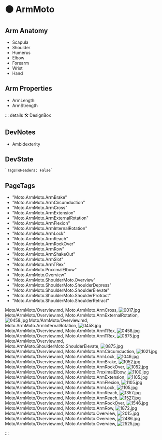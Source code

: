 
# 🟠 <moto>ArmMoto</moto>

## Arm Anatomy

- Scapula
- Shoulder
- Humerus
- Elbow
- Forearm
- Wrist
- Hand

## Arm Properties

- ArmLength
- ArmStrength

::: details 🛠 <dev>DesignBox</dev>

## DevNotes

- Ambidexterity

## DevState

```py
`TagsToHeaders: False`
```

<h2>PageTags</h2>

- "Moto.ArmMoto.ArmBrake"
- "Moto.ArmMoto.ArmCircumduction"
- "Moto.ArmMoto.ArmCross"
- "Moto.ArmMoto.ArmExtension"
- "Moto.ArmMoto.ArmExternalRotation"
- "Moto.ArmMoto.ArmFlexion"
- "Moto.ArmMoto.ArmInternalRotation"
- "Moto.ArmMoto.ArmLock"
- "Moto.ArmMoto.ArmReach"
- "Moto.ArmMoto.ArmRockOver"
- "Moto.ArmMoto.ArmRow"
- "Moto.ArmMoto.ArmShakeOut"
- "Moto.ArmMoto.ArmSlot"
- "Moto.ArmMoto.ArmTRex"
- "Moto.ArmMoto.ProximalElbow"
- "Moto.ArmMoto.Overview"
- "Moto.ArmMoto.ShoulderMoto.Overview"
- "Moto.ArmMoto.ShoulderMoto.ShoulderDepress"
- "Moto.ArmMoto.ShoulderMoto.ShoulderElevate"
- "Moto.ArmMoto.ShoulderMoto.ShoulderProtract"
- "Moto.ArmMoto.ShoulderMoto.ShoulderRetract"

Moto/ArmMoto/Overview.md, <dev>Moto.ArmMoto.ArmCross</dev>, ![0017.jpg](/PaperPhoto/0017.jpg)
Moto/ArmMoto/Overview.md, <dev>Moto.ArmMoto.ArmExternalRotation</dev>, ![0458.jpg](/PaperPhoto/0458.jpg)
Moto/ArmMoto/Overview.md, <dev>Moto.ArmMoto.ArmInternalRotation</dev>, ![0458.jpg](/PaperPhoto/0458.jpg)
Moto/ArmMoto/Overview.md, <dev>Moto.ArmMoto.ArmTRex</dev>, ![0458.jpg](/PaperPhoto/0458.jpg)
Moto/ArmMoto/Overview.md, <dev>Moto.ArmMoto.ArmTRex</dev>, ![0875.jpg](/PaperPhoto/0875.jpg)
Moto/ArmMoto/Overview.md, <dev>Moto.ArmMoto.ShoulderMoto.ShoulderElevate</dev>, ![0875.jpg](/PaperPhoto/0875.jpg)
Moto/ArmMoto/Overview.md, <dev>Moto.ArmMoto.ArmCircumduction</dev>, ![1021.jpg](/PaperPhoto/1021.jpg)
Moto/ArmMoto/Overview.md, <dev>Moto.ArmMoto.ArmLock</dev>, ![1049.jpg](/PaperPhoto/1049.jpg)
Moto/ArmMoto/Overview.md, <dev>Moto.ArmMoto.ArmBrake</dev>, ![1052.jpg](/PaperPhoto/1052.jpg)
Moto/ArmMoto/Overview.md, <dev>Moto.ArmMoto.ArmRockOver</dev>, ![1052.jpg](/PaperPhoto/1052.jpg)
Moto/ArmMoto/Overview.md, <dev>Moto.ArmMoto.ProximalElbow</dev>, ![1100.jpg](/PaperPhoto/1100.jpg)
Moto/ArmMoto/Overview.md, <dev>Moto.ArmMoto.ArmExtension</dev>, ![1105.jpg](/PaperPhoto/1105.jpg)
Moto/ArmMoto/Overview.md, <dev>Moto.ArmMoto.ArmFlexion</dev>, ![1105.jpg](/PaperPhoto/1105.jpg)
Moto/ArmMoto/Overview.md, <dev>Moto.ArmMoto.ArmLock</dev>, ![1105.jpg](/PaperPhoto/1105.jpg)
Moto/ArmMoto/Overview.md, <dev>Moto.ArmMoto.ArmReach</dev>, ![1357.jpg](/PaperPhoto/1357.jpg)
Moto/ArmMoto/Overview.md, <dev>Moto.ArmMoto.ArmReach</dev>, ![1527.jpg](/PaperPhoto/1527.jpg)
Moto/ArmMoto/Overview.md, <dev>Moto.ArmMoto.ArmRockOver</dev>, ![1546.jpg](/PaperPhoto/1546.jpg)
Moto/ArmMoto/Overview.md, <dev>Moto.ArmMoto.ArmRow</dev>, ![1872.jpg](/PaperPhoto/1872.jpg)
Moto/ArmMoto/Overview.md, <dev>Moto.ArmMoto.Overview</dev>, ![2015.jpg](/PaperPhoto/2015.jpg)
Moto/ArmMoto/Overview.md, <dev>Moto.ArmMoto.Overview</dev>, ![2486.jpg](/PaperPhoto/2486.jpg)
Moto/ArmMoto/Overview.md, <dev>Moto.ArmMoto.Overview</dev>, ![2525.jpg](/PaperPhoto/2525.jpg)

:::
